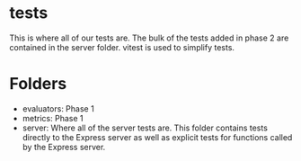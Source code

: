 # tests
This is where all of our tests are. The bulk of the tests added in phase 2 are contained in the server folder. vitest is used to simplify tests.

# Folders
- evaluators: Phase 1
- metrics: Phase 1
- server: Where all of the server tests are. This folder contains tests directly to the Express server as well as explicit tests for functions called by the Express server.
